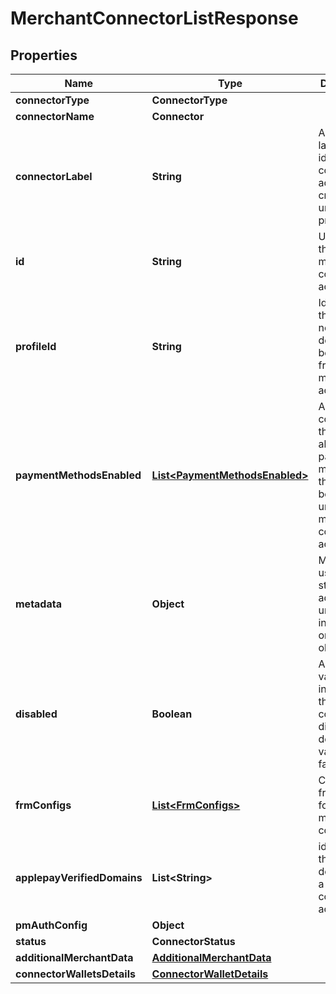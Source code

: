 

# MerchantConnectorListResponse


## Properties

| Name | Type | Description | Notes |
|------------ | ------------- | ------------- | -------------|
|**connectorType** | **ConnectorType** |  |  |
|**connectorName** | **Connector** |  |  |
|**connectorLabel** | **String** | A unique label to identify the connector account created under a profile |  [optional] |
|**id** | **String** | Unique ID of the merchant connector account |  |
|**profileId** | **String** | Identifier for the profile, if not provided default will be chosen from merchant account |  |
|**paymentMethodsEnabled** | [**List&lt;PaymentMethodsEnabled&gt;**](PaymentMethodsEnabled.md) | An object containing the details about the payment methods that need to be enabled under this merchant connector account |  [optional] |
|**metadata** | **Object** | Metadata is useful for storing additional, unstructured information on an object. |  [optional] |
|**disabled** | **Boolean** | A boolean value to indicate if the connector is disabled. By default, its value is false. |  [optional] |
|**frmConfigs** | [**List&lt;FrmConfigs&gt;**](FrmConfigs.md) | Contains the frm configs for the merchant connector |  [optional] |
|**applepayVerifiedDomains** | **List&lt;String&gt;** | identifier for the verified domains of a particular connector account |  [optional] |
|**pmAuthConfig** | **Object** |  |  [optional] |
|**status** | **ConnectorStatus** |  |  |
|**additionalMerchantData** | [**AdditionalMerchantData**](AdditionalMerchantData.md) |  |  [optional] |
|**connectorWalletsDetails** | [**ConnectorWalletDetails**](ConnectorWalletDetails.md) |  |  [optional] |




